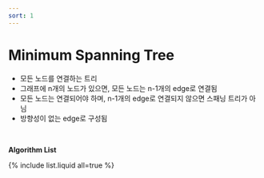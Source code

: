 ```yaml
---
sort: 1
---
```


# Minimum Spanning Tree

* 모든 노드를 연결하는 트리
* 그래프에 n개의 노드가 있으면, 모든 노드는 n-1개의 edge로 연결됨
* 모든 노드는 연결되어야 하며, n-1개의 edge로 연결되지 않으면 스패닝 트리가 아님
* 방향성이 없는 edge로 구성됨

<br />

**Algorithm List**

{% include list.liquid all=true %}

